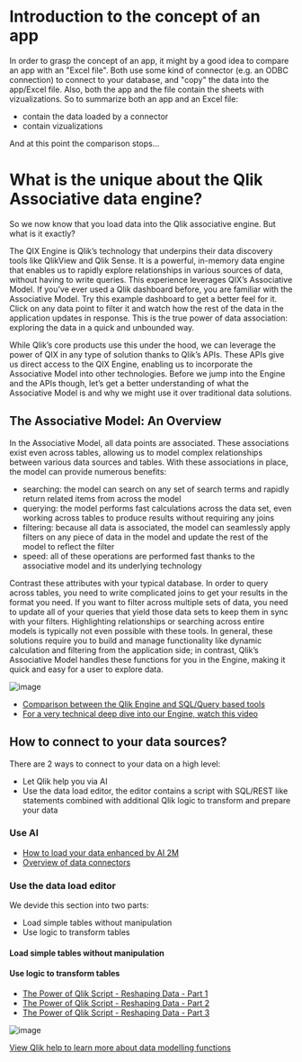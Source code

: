 
# Introduction to the concept of an app
In order to grasp the concept of an app, it might by a good idea to compare an app with an "Excel file". Both use some kind of connector (e.g. an ODBC connection) to connect to your database, and "copy" the data into the app/Excel file. Also, both the app and the file contain the sheets with vizualizations. So to summarize both an app and an Excel file:
- contain the data loaded by a connector
- contain vizualizations

And at this point the comparison stops...

# What is the unique about the Qlik Associative data engine?
So we now know that you load data into the Qlik associative engine. But what is it exactly? 

The QIX Engine is Qlik’s technology that underpins their data discovery tools like QlikView and Qlik Sense. It is a powerful, in-memory data engine that enables us to rapidly explore relationships in various sources of data, without having to write queries. This experience leverages QIX’s Associative Model. If you’ve ever used a Qlik dashboard before, you are familiar with the Associative Model. Try this example dashboard to get a better feel for it. Click on any data point to filter it and watch how the rest of the data in the application updates in response. This is the true power of data association: exploring the data in a quick and unbounded way.

While Qlik’s core products use this under the hood, we can leverage the power of QIX in any type of solution thanks to Qlik’s APIs. These APIs give us direct access to the QIX Engine, enabling us to incorporate the Associative Model into other technologies. Before we jump into the Engine and the APIs though, let’s get a better understanding of what the Associative Model is and why we might use it over traditional data solutions.

## The Associative Model: An Overview
In the Associative Model, all data points are associated. These associations exist even across tables, allowing us to model complex relationships between various data sources and tables. With these associations in place, the model can provide numerous benefits:
- searching: the model can search on any set of search terms and rapidly return related items from across the model
- querying: the model performs fast calculations across the data set, even working across tables to produce results without requiring any joins
- filtering: because all data is associated, the model can seamlessly apply filters on any piece of data in the model and update the rest of the model to reflect the filter
- speed: all of these operations are performed fast thanks to the associative model and its underlying technology

Contrast these attributes with your typical database. In order to query across tables, you need to write complicated joins to get your results in the format you need. If you want to filter across multiple sets of data, you need to update all of your queries that yield those data sets to keep them in sync with your filters. Highlighting relationships or searching across entire models is typically not even possible with these tools. In general, these solutions require you to build and manage functionality like dynamic calculation and filtering from the application side; in contrast, Qlik’s Associative Model handles these functions for you in the Engine, making it quick and easy for a user to explore data.

![image](https://user-images.githubusercontent.com/12411165/227788244-865618c5-7165-4179-9923-b2fa03d91777.png)

- [Comparison between the Qlik Engine and SQL/Query based tools](https://youtu.be/wlkML7Hys6o?t=4)
- [For a very technical deep dive into our Engine, watch this video](https://youtu.be/wevhFK_AID8?t=163)

## How to connect to your data sources?
There are 2 ways to connect to your data on a high level:
- Let Qlik help you via AI
- Use the data load editor, the editor contains a script with SQL/REST like statements combined with additional Qlik logic to transform and prepare your data

### Use AI
- [How to load your data enhanced by AI 2M](https://youtu.be/b2wFIjqV8U8)
- [Overview of data connectors](https://youtu.be/SUN4P9FQwhQ)

### Use the data load editor
We devide this section into two parts:
- Load simple tables without manipulation
- Use logic to transform tables

#### Load simple tables without manipulation

#### Use logic to transform tables

- [The Power of Qlik Script - Reshaping Data - Part 1](https://youtu.be/xkBFyNys1LI)
- [The Power of Qlik Script - Reshaping Data - Part 2](https://youtu.be/YjATejfEOxc)
- [The Power of Qlik Script - Reshaping Data - Part 3](https://youtu.be/dhJv4A2eQz8)

![image](https://user-images.githubusercontent.com/12411165/227707170-8ea253cd-b10f-45ca-959a-115657d30721.png)

[View Qlik help to learn more about data modelling functions](https://help.qlik.com/en-US/sense/November2022/Subsystems/Hub/Content/Sense_Hub/DataModeling/best-practices-data-modeling.htm)





